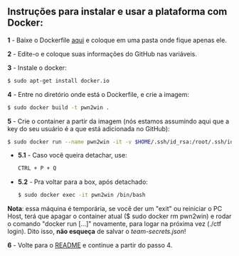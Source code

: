 ## Instruções para instalar e usar a plataforma com Docker:

**1** - Baixe o Dockerfile [aqui](https://static.pwn2win.party/Dockerfile) e coloque em uma pasta onde fique apenas ele.

**2** - Edite-o e coloque suas informações do GitHub nas variáveis.

**3** - Instale o docker:
```bash
$ sudo apt-get install docker.io
```

**4** - Entre no diretório onde está o Dockerfile, e crie a imagem:
```bash
$ sudo docker build -t pwn2win .
```

**5** - Crie o container a partir da imagem (nós estamos assumindo aqui que a key do seu usuário é a que está adicionada no GitHub):
```bash
$ sudo docker run --name pwn2win -it -v $HOME/.ssh/id_rsa:/root/.ssh/id_rsa pwn2win
```

 - **5.1** - Caso você queira detachar, use:

	```bash
	CTRL + P + Q
	```

 - **5.2** - Pra voltar para a box, após detachado:

	```bash
	$ sudo docker exec -it pwn2win /bin/bash
	```
**Nota**: essa máquina é temporária, se você der um "exit" ou reiniciar o PC Host, terá que apagar o container atual ($ sudo docker rm pwn2win) e rodar o comando "docker run [...]" novamente, para logar na próxima vez (./ctf login). Dito isso, **não esqueça** de salvar o *team-secrets.json*!

**6** - Volte para o [README](README.pt.md) e continue a partir do passo 4.
 
 
